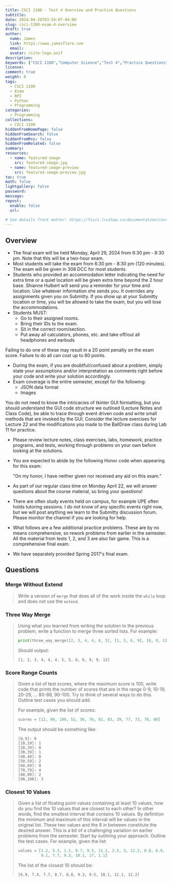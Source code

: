 ```yaml
---
title: CSCI 1100 - Test 4 Overview and Practice Questions
subtitle:
date: 2024-04-26T03:54:07-04:00
slug: csci-1100-exam-4-overview
draft: true
author:
  name: James
  link: https://www.jamesflare.com
  email:
  avatar: /site-logo.avif
description: 
keywords: ["CSCI 1100","Computer Science","Test 4","Practice Questions", "Python"]
license:
comment: true
weight: 0
tags:
  - CSCI 1100
  - Exam
  - RPI
  - Python
  - Programming
categories:
  - Programming
collections:
  - CSCI 1100
hiddenFromHomePage: false
hiddenFromSearch: false
hiddenFromRss: false
hiddenFromRelated: false
summary: 
resources:
  - name: featured-image
    src: featured-image.jpg
  - name: featured-image-preview
    src: featured-image-preview.jpg
toc: true
math: false
lightgallery: false
password:
message:
repost:
  enable: false
  url:

# See details front matter: https://fixit.lruihao.cn/documentation/content-management/introduction/#front-matter
---
```


<!--more-->

## Overview

- The final exam will be held Monday, April 29, 2024 from 6:30 pm - 8:30 pm. Note that this will be a two-hour exam.
- Most students will take the exam from 6:30 pm - 8:30 pm (120 minutes). The exam will be given in 308 DCC for most students.
- Students who provided an accommodation letter indicating the need for extra time or a quiet location will be given extra time beyond the 2 hour base. Shianne Hulbert will send you a reminder for your time and location. Use whatever information she sends you. It overrides any assignments given you on Submitty. If you show up at your Submitty location or time, you will be allowed to take the exam, but you will lose the accommodations.
- Students MUST:
    - Go to their assigned rooms.
    - Bring their IDs to the exam.
    - Sit in the correct room/section.
    - Put away all calculators, phones, etc. and take off/out all headphones and earbuds

Failing to do one of these may result in a 20 point penalty on the exam score. Failure to do all can cost up to 80 points.

- During the exam, if you are doubtful/confused about a problem, simply state your assumptions and/or interpretation as comments right before your code and write your solution accordingly.
- Exam coverage is the entire semester, except for the following:
    - JSON data format
    - Images

You do not need to know the intricacies of tkinter GUI formatting, but you should understand the GUI code structure we outlined (Lecture Notes and Class Code), be able to trace through event driven code and write small methods that are invoked by the GUI. Consider the lecture exercises for Lecture 22 and the modifications you made to the BallDraw class during Lab 11 for practice.

- Please review lecture notes, class exercises, labs, homework, practice programs, and tests, working through problems on your own before looking at the solutions.
- You are expected to abide by the following Honor code when appearing for this exam:
    
    "On my honor, I have neither given nor received any aid on this exam."

- As part of our regular class time on Monday April 22, we will answer questions about the course material, so bring your questions!
- There are often study events held on campus, for example UPE often holds tutoring sessions. I do not know of any specific events right now, but we will post anything we learn to the Submitty discussion forum. Please monitor the channel if you are looking for help.
- What follows are a few additional practice problems. These are by no means comprehensive, so rework problems from earlier in the semester. All the material from tests 1, 2, and 3 are also fair game. This is a comprehensive final exam.
- We have separately provided Spring 2017's final exam.

## Questions

### Merge Without Extend

> Write a version of `merge` that does all of the work inside the `while` loop and does not use the `extend`.

### Three Way Merge

> Using what you learned from writing the solution to the previous problem, write a function to merge three sorted lists. For example:
>
> ```python
> print(three_way_merge([2, 3, 4, 4, 4, 5], [1, 5, 6, 9], [6, 9, 13]))
> ```
>
> Should output:
>
> ```
> [1, 2, 3, 4, 4, 4, 5, 5, 6, 6, 9, 9, 13]
> ```

### Score Range Counts

> Given a list of test scores, where the maximum score is 100, write code that prints the number of scores that are in the range 0-9, 10-19, 20-29, ... 80-89, 90-100. Try to think of several ways to do this. Outline test cases you should add.
>
> For example, given the list of scores:
>
> ```python
> scores = [12, 90, 100, 52, 56, 76, 92, 83, 39, 77, 73, 70, 80]
> ```
>
> The output should be something like:
>
> ```
> [0,9]: 0
> [10,19]: 1
> [20,29]: 0
> [30,39]: 1
> [40,49]: 0
> [50,59]: 2
> [60,69]: 0
> [70,79]: 4
> [80,89]: 2
> [90,100]: 3
> ```

### Closest 10 Values

> Given a list of floating point values containing at least 10 values, how do you find the 10 values that are closest to each other? In other words, find the smallest interval that contains 10 values. By definition the minimum and maximum of this interval will be values in the original list. These two values and the 8 in between constitute the desired answer. This is a bit of a challenging variation on earlier problems from the semester. Start by outlining your approach. Outline the test cases. For example, given the list:
>
> ```python
> values = [1.2, 5.3, 1.1, 8.7, 9.5, 11.1, 2.5, 3, 12.2, 8.8, 6.9, 7.4,
>           0.1, 7.7, 9.3, 10.1, 17, 1.1]
> ```
>
> The list of the closest 10 should be:
>
> ```
> [6.9, 7.4, 7.7, 8.7, 8.8, 9.3, 9.5, 10.1, 11.1, 12.2]
> ```
